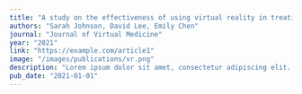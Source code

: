 ```yaml
---
title: "A study on the effectiveness of using virtual reality in treating phobias"
authors: "Sarah Johnson, David Lee, Emily Chen"
journal: "Journal of Virtual Medicine"
year: "2021"
link: "https://example.com/article1"
image: "/images/publications/vr.png"
description: "Lorem ipsum dolor sit amet, consectetur adipiscing elit. Nullam vel ante vitae dui tristique lacinia eu vel nisi. Aliquam volutpat odio vitae enim eleifend, ut suscipit massa tempus. Integer interdum tellus vel mauris dictum placerat."
pub_date: "2021-01-01"
---
```

